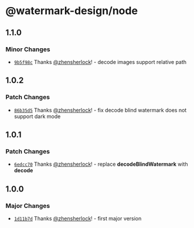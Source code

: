 # @watermark-design/node

## 1.1.0

### Minor Changes

- [`9b5f98c`](https://github.com/watermark-design/watermark/commit/9b5f98cf20a573f3ff73b1a3be28c1052f86f62d) Thanks [@zhensherlock](https://github.com/zhensherlock)! - decode images support relative path

## 1.0.2

### Patch Changes

- [`86b35d5`](https://github.com/watermark-design/watermark/commit/86b35d56b8032aacf2bfb998b4ea6177ce707125) Thanks [@zhensherlock](https://github.com/zhensherlock)! - fix decode blind watermark does not support dark mode

## 1.0.1

### Patch Changes

- [`6edcc70`](https://github.com/watermark-design/watermark/commit/6edcc7029e90de59d43208780b26c95969193443) Thanks [@zhensherlock](https://github.com/zhensherlock)! - replace **decodeBlindWatermark** with **decode**

## 1.0.0

### Major Changes

- [`1d11b7d`](https://github.com/watermark-design/watermark/commit/1d11b7d4f804ca683b08dc3781491459a4bd7245) Thanks [@zhensherlock](https://github.com/zhensherlock)! - first major version
